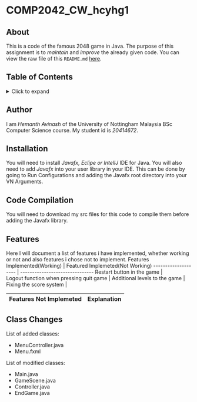 # COMP2042_CW_hcyhg1
## About
This is a code of the famous 2048 game in Java. The purpose of this assignment is to *maintain* and *improve* the already given code. You can view the raw file of this `README.md` [here](https://raw.githubusercontent.com/Hemanth-Avinash/COMP2042_CW_hcyhg1/main/README.md?token=GHSAT0AAAAAAB3DNFL4VHKLZZMONL7QBSNMY4Z5SWA).
## Table of Contents
<!-- ⛔️ MD-MAGIC-EXAMPLE:START (TOC:collapse=true&collapseText=Click to expand) -->
<details>
<summary>Click to expand</summary>
  
 - [About](#about)
 - [Author](#author)
 - [Installation](#installation)
 - [Code Compilation](#code-compilation)
 - [Features](#features)
    - Implemented
    - Not Implemented
 - [Class Changes](#class-changes)
    - Added Classes
    - Modified Classes
 </details>
<!-- ⛔️ MD-MAGIC-EXAMPLE:END --> 

## Author
I am *Hemanth Avinash* of the University of Nottingham Malaysia BSc Computer Science course. My student id is *20414672*.
## Installation
You will need to install *Javafx, Eclipe or IntellJ* IDE for Java. You will also need to add *Javafx* into your user library in your IDE. This can be done by going to Run Configurations and adding the Javafx root directory into your VN Arguments.
## Code Compilation 
You will need to download my src files for this code to compile them before adding the Javafx library.
## Features
Here I will document a list of features i have implemented, whether working or not and also features i chose not to implement.
Features Implemented(Working) | Featured Implemeted(Not Working)
-------------------- | -------------------------------
Restart button in the game |  
Logout function when pressing quit game | 
Additional levels to the game | 
Fixing the score system | 

Features Not Implemeted | Explanation
----------------------- | -----------
## Class Changes
List of added classes:
* MenuController.java
* Menu.fxml

List of modified classes:
* Main.java
* GameScene.java
* Controller.java
* EndGame.java


